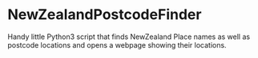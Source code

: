 # NewZealandPostcodeFinder
Handy little Python3 script that finds NewZealand Place names as well as postcode locations and opens a webpage showing their locations.
